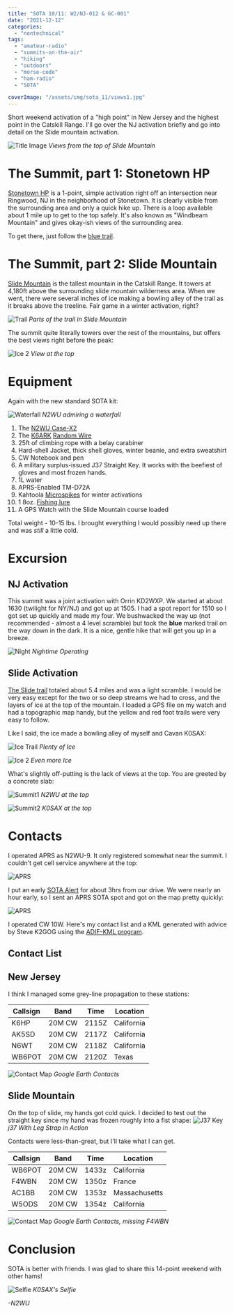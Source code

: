 ```yaml
---
title: "SOTA 10/11: W2/NJ-012 & GC-001"
date: "2021-12-12"
categories:
  - "nontechnical"
tags:
  - "amateur-radio"
  - "summits-on-the-air"
  - "hiking"
  - "outdoors"
  - "morse-code"
  - "ham-radio"
  - "SOTA"

coverImage: "/assets/img/sota_11/views1.jpg"
---
```


Short weekend activation of a "high point" in New Jersey and the highest point in the Catskill Range. I'll go over the NJ activation briefly and go into detail on the Slide mountain activation.

![Title Image](/assets/img/sota_11/views1.jpg)
_Views from the top of Slide Mountain_

# The Summit, part 1: Stonetown HP

[Stonetown HP](https://summits.sota.org.uk/summit/W2/NJ-012) is a 1-point, simple activation right off an intersection near Ringwood, NJ in the neighborhood of Stonetown. It is clearly visible from the surrounding area and only a quick hike up. There is a loop available about 1 mile up to get to the top safely. It's also known as "Windbeam Mountain" and gives okay-ish views of the surrounding area.

To get there, just follow the [blue trail](https://www.alltrails.com/trail/us/new-jersey/windbeam-mountain-overlook-trail).

# The Summit, part 2: Slide Mountain

[Slide Mountain](https://summits.sota.org.uk/summit/W2/GC-001) is the tallest mountain in the Catskill Range. It towers at 4,180ft above the surrounding slide mountain wilderness area. When we went, there were several inches of ice making a bowling alley of the trail as it breaks above the treeline. Fair game in a winter activation, right?

![Trail](/assets/img/sota_11/trail1.jpg)
_Parts of the trail in Slide Mountain_

The summit quite literally towers over the rest of the mountains, but offers the best views right before the peak:

![Ice 2](/assets/img/sota_11/views1.jpg)
_View at the top_

# Equipment

Again with the new standard SOTA kit:

![Waterfall](/assets/img/sota_11/waterfall.jpg)
_N2WU admiring a waterfall_

1. The [N2WU Case-X2](https://www.n2wu.com/2021-11-25-n2wu-case-x2/)
5. The [K6ARK](https://www.youtube.com/c/K6ARKPortableRadio) [Random Wire](https://youtu.be/kSQzUETRMlk)
4. 25ft of climbing rope with a belay carabiner
5. Hard-shell Jacket, thick shell gloves, winter beanie, and extra sweatshirt
5. CW Notebook and pen
5. A military surplus-issued J37 Straight Key. It works with the beefiest of gloves and most frozen hands.
5. 1L water
6. APRS-Enabled TM-D72A
7. Kahtoola [Microspikes](https://kahtoola.com/product/microspikes/) for winter activations
10. 1 8oz. [Fishing lure](https://www.amazon.com/FREGITO-Raindrop-Sinkers-Fishing-Weights/dp/B097R4X8PJ/ref=sr_1_9?dchild=1&keywords=lead+fishing+weights&qid=1633300434&sr=8-9)
11. A GPS Watch with the Slide Mountain course loaded

Total weight - 10-15 lbs. I brought everything I would possibly need up there and was _still_ a little cold.

# Excursion

## NJ Activation

This summit was a joint activation with Orrin KD2WXP. We started at about 1630 (twilight for NY/NJ) and got up at 1505. I had a spot report for 1510 so I got set up quickly and made my four. We bushwacked the way up (not recommended - almost a 4 level scramble) but took the **blue** marked trail on the way down in the dark. It is a nice, gentle hike that will get you up in a breeze.

![Night](/assets/img/sota_11/NJ.jpg)
_Nightime Operating_

## Slide Activation

[The Slide trail](http://catskillmountaineer.com/SMW-slide.html) totaled about 5.4 miles and was a light scramble. I would be very easy except for the two or so deep streams we had to cross, and the layers of ice at the top of the mountain. I loaded a GPS file on my watch and had a topographic map handy, but the yellow and red foot trails were very easy to follow.

Like I said, the ice made a bowling alley of myself and Cavan K0SAX:

![Ice Trail](/assets/img/sota_11/trail2.jpg)
_Plenty of Ice_

![Ice 2](/assets/img/sota_11/trail3.jpg)
_Even more Ice_

What's slightly off-putting is the lack of views at the top. You are greeted by a concrete slab:

![Summit1](/assets/img/sota_11/summi1.jpg)
_N2WU at the top_

![Summit2](/assets/img/sota_11/summi2.jpg)
_K0SAX at the top_


# Contacts

I operated APRS as N2WU-9. It only registered somewhat near the summit. I couldn't get cell service anywhere at the top:

 ![APRS](/assets/img/sota_11/aprs.PNG)

I put an early [SOTA Alert](https://sotawatch.sota.org.uk/en/) for about 3hrs from our drive. We were nearly an hour early, so I sent an APRS SOTA spot and got on the map pretty quickly:

 ![APRS](/assets/img/sota_11/aprs2.PNG)

I operated CW 10W. Here's my contact list and a KML generated with advice by Steve K2GOG using the [ADIF-KML program](https://levinecentral.com/adif2map/).

## Contact List

## New Jersey

I think I managed some grey-line propagation to these stations:

| Callsign     | Band     | Time | Location |
|--------------|-----------|------------|----|
| K6HP | 20M CW | 2115Z | California |
| AK5SD | 20M CW | 2117Z | California |
| N6WT | 20M CW | 2118Z | California |
| WB6POT | 20M CW | 2120Z | Texas |

![Contact Map](/assets/img/sota_11/contacts_nj.PNG)
_Google Earth Contacts_

## Slide Mountain

On the top of slide, my hands got cold quick. I decided to test out the straight key since my hand was frozen roughly into a fist shape:
![J37 Key](/assets/img/sota_11/key_1.jpg)
_j37 With Leg Strap in Action_

Contacts were less-than-great, but I'll take what I can get.


| Callsign     | Band     | Time | Location |
|--------------|-----------|------------|----|
| WB6POT | 20M CW | 1433z | California |
| F4WBN | 20M CW | 1350z | France |
| AC1BB | 20M CW | 1353z | Massachusetts |
| W5ODS | 20M CW | 1354z | California |

![Contact Map](/assets/img/sota_11/contacts_nY.PNG)
_Google Earth Contacts, missing F4WBN_

# Conclusion
SOTA is better with friends. I was glad to share this 14-point weekend with other hams!

![Selfie](/assets/img/sota_11/selfie.jpg)
_K0SAX's Selfie_


_-N2WU_
